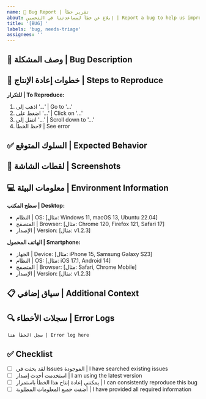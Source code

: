 ```yaml
---
name: 🐛 Bug Report | تقرير خطأ
about: إبلاغ عن خطأ لمساعدتنا في التحسين | Report a bug to help us improve
title: '[BUG] '
labels: 'bug, needs-triage'
assignees: ''
---
```


## 🐛 وصف المشكلة | Bug Description

<!-- وصف واضح ومختصر للمشكلة -->
<!-- A clear and concise description of what the bug is -->

## 🔄 خطوات إعادة الإنتاج | Steps to Reproduce

**للتكرار | To Reproduce:**
1. اذهب إلى '...' | Go to '...'
2. اضغط على '...' | Click on '...'
3. انتقل إلى '...' | Scroll down to '...'
4. لاحظ الخطأ | See error

## ✅ السلوك المتوقع | Expected Behavior

<!-- وصف واضح لما كان متوقعاً أن يحدث -->
<!-- A clear and concise description of what you expected to happen -->

## 📸 لقطات الشاشة | Screenshots

<!-- إذا كان ذلك مناسبًا، أضف لقطات شاشة لتوضيح المشكلة -->
<!-- If applicable, add screenshots to help explain your problem -->

## 💻 معلومات البيئة | Environment Information

**سطح المكتب | Desktop:**
- النظام | OS: [مثال: Windows 11, macOS 13, Ubuntu 22.04]
- المتصفح | Browser: [مثال: Chrome 120, Firefox 121, Safari 17]
- الإصدار | Version: [مثال: v1.2.3]

**الهاتف المحمول | Smartphone:**
- الجهاز | Device: [مثال: iPhone 15, Samsung Galaxy S23]
- النظام | OS: [مثال: iOS 17.1, Android 14]
- المتصفح | Browser: [مثال: Safari, Chrome Mobile]
- الإصدار | Version: [مثال: v1.2.3]

## 📋 سياق إضافي | Additional Context

<!-- أضف أي سياق آخر حول المشكلة هنا -->
<!-- Add any other context about the problem here -->

## 🔍 سجلات الأخطاء | Error Logs

<!-- إذا كان لديك سجلات أخطاء، أضفها هنا -->
<!-- If you have error logs, add them here -->

```
سجل الخطأ هنا | Error log here
```

## ✅ Checklist

- [ ] لقد بحثت في Issues الموجودة | I have searched existing issues
- [ ] استخدمت أحدث إصدار | I am using the latest version
- [ ] يمكنني إعادة إنتاج هذا الخطأ باستمرار | I can consistently reproduce this bug
- [ ] أضفت جميع المعلومات المطلوبة | I have provided all required information